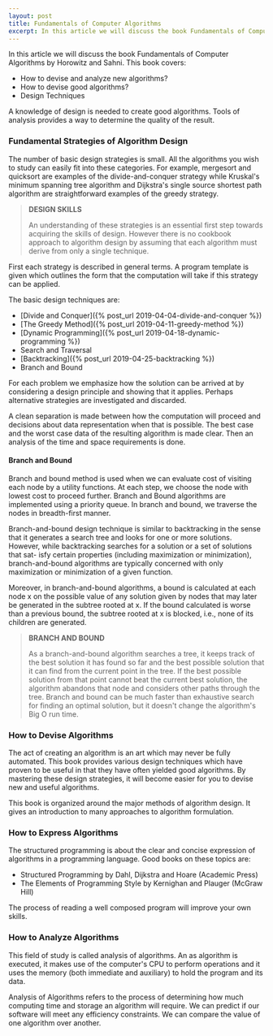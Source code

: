 ```yaml
---
layout: post
title: Fundamentals of Computer Algorithms
excerpt: In this article we will discuss the book Fundamentals of Computer Algorithms by Horowitz and Sahni.
---
```


In this article we will discuss the book Fundamentals of Computer Algorithms by Horowitz and Sahni. This book covers:

- How to devise and analyze new algorithms?
- How to devise good algorithms?
- Design Techniques

A knowledge of design is needed to create good algorithms. Tools of analysis provides a way to determine the quality of the result.

### Fundamental Strategies of Algorithm Design

The number of basic design strategies is small. All the algorithms you wish to study can easily fit into these categories. For example, mergesort and quicksort are examples of the divide-and-conquer strategy while Kruskal's minimum spanning tree algorithm and Dijkstra's single source shortest path algorithm are straightforward examples of the greedy strategy. 

<blockquote class="note">
  <strong>DESIGN SKILLS</strong> 
  <p>
    An understanding of these strategies is an essential first step towards acquiring the skills of design. However there is no cookbook approach to algorithm design by assuming that each algorithm must derive from only a single technique. 
  </p>
</blockquote>

First each strategy is described in general terms. A program template is given which outlines the form that the computation will take if this strategy can be applied.

The basic design techniques are: 

- [Divide and Conquer]({% post_url 2019-04-04-divide-and-conquer %}) 
- [The Greedy Method]({% post_url 2019-04-11-greedy-method %}) 
- [Dynamic Programming]({% post_url 2019-04-18-dynamic-programming %}) 
- Search and Traversal
- [Backtracking]({% post_url 2019-04-25-backtracking %})   
- Branch and Bound

For each problem we emphasize how the solution can be arrived at by considering a design principle and showing that it applies. Perhaps alternative strategies are investigated and discarded. 

A clean separation is made between how the computation will proceed and decisions about data representation when that is possible. The best case and the worst case data of the resulting algorithm is made clear. Then an analysis of the time and space requirements is done. 

#### Branch and Bound

Branch and bound method is used when we can evaluate cost of visiting each node by a utility functions. At each step, we choose the node with lowest cost to proceed further. Branch and Bound algorithms are implemented using a priority queue. In branch and bound, we traverse the nodes in breadth-first manner.

Branch-and-bound design technique is similar to backtracking in the sense that it generates a search tree and looks for one or more solutions. However, while backtracking searches for a solution or a set of solutions that sat- isfy certain properties (including maximization or minimization), branch-and-bound algorithms are typically concerned with only maximization or minimization of a given function. 

Moreover, in branch-and-bound algorithms, a bound is calculated at each node x on the possible value of any solution given by nodes that may later be generated in the subtree rooted at x. If the bound calculated is worse than a previous bound, the subtree rooted at x is blocked, i.e., none of its children are generated.

<blockquote class="note">
  <strong>BRANCH AND BOUND</strong> 
  <p>
    As a branch-and-bound algorithm searches a tree, it keeps track of the best solution it has found so far and the best possible solution that it can find from the current point in the tree. If the best possible solution from that point cannot beat the current best solution, the algorithm abandons that node and considers other paths through the tree. Branch and bound can be much faster than exhaustive search for finding an optimal solution, but it doesn't change the algorithm's Big O run time.
  </p>
</blockquote>

### How to Devise Algorithms

The act of creating an algorithm is an art which may never be fully automated. This book provides various design techniques which have proven to be useful in that they have often yielded good algorithms. By mastering these design strategies, it will become easier for you to devise new and useful algorithms. 

This book is organized around the major methods of algorithm design. It gives an introduction to many approaches to algorithm formulation. 

### How to Express Algorithms

The structured programming is about the clear and concise expression of algorithms in a programming language. Good books on these topics are: 

- Structured Programming by Dahl, Dijkstra and Hoare (Academic Press)  
- The Elements of Programming Style by Kernighan and Plauger (McGraw Hill)

The process of reading a well composed program will improve your own skills.

### How to Analyze Algorithms

This field of study is called analysis of algorithms. An as algorithm is executed, it makes use of the computer's CPU to perform operations and it uses the memory (both immediate and auxiliary) to hold the program and its data. 

Analysis of Algorithms refers to the process of determining how much computing time and storage an algorithm will require. We can predict if our software will meet any efficiency constraints. We can compare the value of one algorithm over another. 
